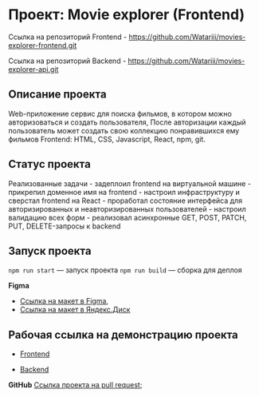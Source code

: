 # Проект: Movie explorer (Frontend)

Ссылка на репозиторий Frontend - https://github.com/Watariii/movies-explorer-frontend.git

Ссылка на репозиторий Backend  - https://github.com/Watariii/movies-explorer-api.git

## Описание проекта

Web-приложение сервис для поиска фильмов, в котором можно авторизоваться и создать пользователя, После авторизации каждый пользователь может создать свою коллекцию понравившихся ему фильмов
Frontend: HTML, CSS, Javascript,  React, npm, git.

## Статус проекта

Реализованные задачи
    - задеплоил frontend на виртуальной машине 
    - прикрепил доменное имя на frontend 
    - настроил инфраструктуру и сверстал frontend на React 
    - проработал состояние интерфейса для авторизированных и неавторизированных пользователей 
    - настроил валидацию всех форм 
    - реализовал асинхронные GET, POST, PATCH, PUT, DELETE-запросы к backend 
  
## Запуск проекта

`npm run start` — запуск проекта
`npm run build` — сборка для деплоя

**Figma**

* [Ссылка на макет в Figma](https://www.figma.com/file/W0c40pyITATHHAm6E5GKlm/Diploma?type=design&node-id=932-2802&mode=design&t=LTLfCuOH2BrdIWU3-0), 
* [Ссылка на макет в Яндекс.Диск](https://disk.yandex.ru/d/QGtu4_vuUJFyLg)

## Рабочая ссылка на демонстрацию проекта

* [Frontend](https://movies-explorer.sukhov-nikita.ru/)

* [Backend](https://api.movies-explorer.sukhov-nikita.ru/)

**GitHub**
[Ссылка проекта на pull request](https://github.com/Watariii/movies-explorer-frontend/pull/2);


